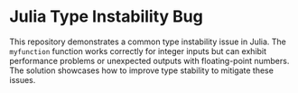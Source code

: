 # Julia Type Instability Bug
This repository demonstrates a common type instability issue in Julia. The `myfunction` function works correctly for integer inputs but can exhibit performance problems or unexpected outputs with floating-point numbers. The solution showcases how to improve type stability to mitigate these issues.